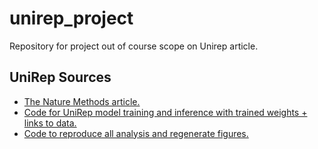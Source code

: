 # unirep_project
Repository for project out of course scope on Unirep article.

## UniRep Sources
- [The Nature Methods article.](https://www.nature.com/articles/s41592-019-0598-1)
- [Code for UniRep model training and inference with trained weights + links to data.](https://gihub.com/churchlab/UniRep)
- [Code to reproduce all analysis and regenerate figures.](https://gihub.com/churchlab/UniRep-analysis)
